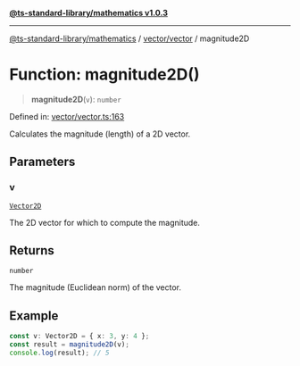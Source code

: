 [**@ts-standard-library/mathematics v1.0.3**](../../../README.md)

***

[@ts-standard-library/mathematics](../../../README.md) / [vector/vector](../README.md) / magnitude2D

# Function: magnitude2D()

> **magnitude2D**(`v`): `number`

Defined in: [vector/vector.ts:163](https://github.com/gabaudette/ts-stdlib/blob/be448e6a9d9c20c6c2f27f6550ce4e65fc8c9b89/packages/mathematics/src/vector/vector.ts#L163)

Calculates the magnitude (length) of a 2D vector.

## Parameters

### v

[`Vector2D`](../type-aliases/Vector2D.md)

The 2D vector for which to compute the magnitude.

## Returns

`number`

The magnitude (Euclidean norm) of the vector.

## Example

```ts
const v: Vector2D = { x: 3, y: 4 };
const result = magnitude2D(v);
console.log(result); // 5
```
